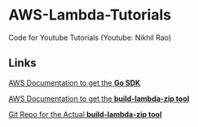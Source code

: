 # AWS-Lambda-Tutorials
Code for Youtube Tutorials (Youtube: Nikhil Rao)

## Links

[AWS Documentation to get the **Go SDK**](https://docs.aws.amazon.com/sdk-for-go/v1/developer-guide/setting-up.html)

[AWS Documentation to get the **build-lambda-zip tool**](https://docs.aws.amazon.com/lambda/latest/dg/lambda-go-how-to-create-deployment-package.html)

[Git Repo for the Actual **build-lambda-zip tool**](https://github.com/aws/aws-lambda-go)
